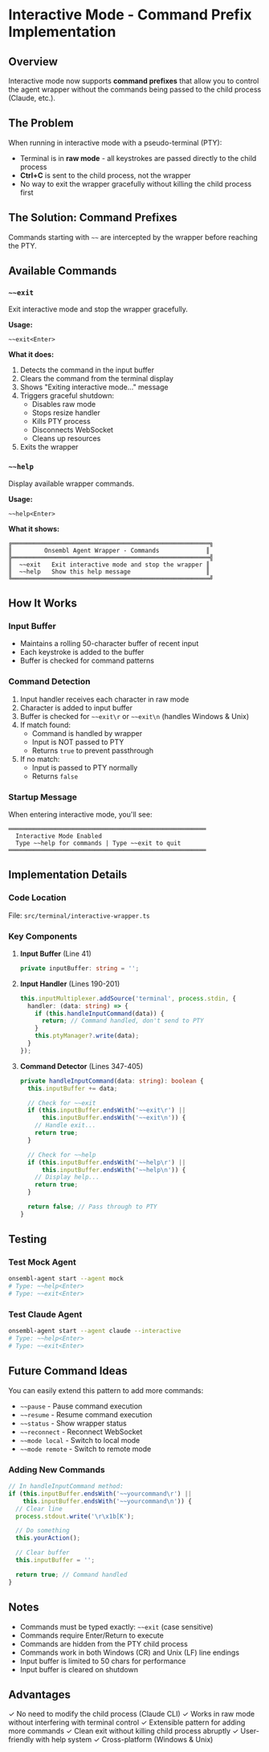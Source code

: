 # Interactive Mode - Command Prefix Implementation

## Overview
Interactive mode now supports **command prefixes** that allow you to control the agent wrapper without the commands being passed to the child process (Claude, etc.).

## The Problem
When running in interactive mode with a pseudo-terminal (PTY):
- Terminal is in **raw mode** - all keystrokes are passed directly to the child process
- **Ctrl+C** is sent to the child process, not the wrapper
- No way to exit the wrapper gracefully without killing the child process first

## The Solution: Command Prefixes
Commands starting with `~~` are intercepted by the wrapper before reaching the PTY.

## Available Commands

### `~~exit`
Exit interactive mode and stop the wrapper gracefully.

**Usage:**
```
~~exit<Enter>
```

**What it does:**
1. Detects the command in the input buffer
2. Clears the command from the terminal display
3. Shows "Exiting interactive mode..." message
4. Triggers graceful shutdown:
   - Disables raw mode
   - Stops resize handler
   - Kills PTY process
   - Disconnects WebSocket
   - Cleans up resources
5. Exits the wrapper

### `~~help`
Display available wrapper commands.

**Usage:**
```
~~help<Enter>
```

**What it shows:**
```
╔═══════════════════════════════════════════════════════╗
║         Onsembl Agent Wrapper - Commands             ║
╠═══════════════════════════════════════════════════════╣
║  ~~exit   Exit interactive mode and stop the wrapper ║
║  ~~help   Show this help message                     ║
╚═══════════════════════════════════════════════════════╝
```

## How It Works

### Input Buffer
- Maintains a rolling 50-character buffer of recent input
- Each keystroke is added to the buffer
- Buffer is checked for command patterns

### Command Detection
1. Input handler receives each character in raw mode
2. Character is added to input buffer
3. Buffer is checked for `~~exit\r` or `~~exit\n` (handles Windows & Unix)
4. If match found:
   - Command is handled by wrapper
   - Input is NOT passed to PTY
   - Returns `true` to prevent passthrough
5. If no match:
   - Input is passed to PTY normally
   - Returns `false`

### Startup Message
When entering interactive mode, you'll see:
```
═══════════════════════════════════════════════════════
  Interactive Mode Enabled
  Type ~~help for commands | Type ~~exit to quit
═══════════════════════════════════════════════════════
```

## Implementation Details

### Code Location
File: `src/terminal/interactive-wrapper.ts`

### Key Components

1. **Input Buffer** (Line 41)
   ```typescript
   private inputBuffer: string = '';
   ```

2. **Input Handler** (Lines 190-201)
   ```typescript
   this.inputMultiplexer.addSource('terminal', process.stdin, {
     handler: (data: string) => {
       if (this.handleInputCommand(data)) {
         return; // Command handled, don't send to PTY
       }
       this.ptyManager?.write(data);
     }
   });
   ```

3. **Command Detector** (Lines 347-405)
   ```typescript
   private handleInputCommand(data: string): boolean {
     this.inputBuffer += data;

     // Check for ~~exit
     if (this.inputBuffer.endsWith('~~exit\r') ||
         this.inputBuffer.endsWith('~~exit\n')) {
       // Handle exit...
       return true;
     }

     // Check for ~~help
     if (this.inputBuffer.endsWith('~~help\r') ||
         this.inputBuffer.endsWith('~~help\n')) {
       // Display help...
       return true;
     }

     return false; // Pass through to PTY
   }
   ```

## Testing

### Test Mock Agent
```bash
onsembl-agent start --agent mock
# Type: ~~help<Enter>
# Type: ~~exit<Enter>
```

### Test Claude Agent
```bash
onsembl-agent start --agent claude --interactive
# Type: ~~help<Enter>
# Type: ~~exit<Enter>
```

## Future Command Ideas

You can easily extend this pattern to add more commands:

- `~~pause` - Pause command execution
- `~~resume` - Resume command execution
- `~~status` - Show wrapper status
- `~~reconnect` - Reconnect WebSocket
- `~~mode local` - Switch to local mode
- `~~mode remote` - Switch to remote mode

### Adding New Commands

```typescript
// In handleInputCommand method:
if (this.inputBuffer.endsWith('~~yourcommand\r') ||
    this.inputBuffer.endsWith('~~yourcommand\n')) {
  // Clear line
  process.stdout.write('\r\x1b[K');

  // Do something
  this.yourAction();

  // Clear buffer
  this.inputBuffer = '';

  return true; // Command handled
}
```

## Notes

- Commands must be typed exactly: `~~exit` (case sensitive)
- Commands require Enter/Return to execute
- Commands are hidden from the PTY child process
- Commands work in both Windows (CR) and Unix (LF) line endings
- Input buffer is limited to 50 chars for performance
- Input buffer is cleared on shutdown

## Advantages

✓ No need to modify the child process (Claude CLI)
✓ Works in raw mode without interfering with terminal control
✓ Extensible pattern for adding more commands
✓ Clean exit without killing child process abruptly
✓ User-friendly with help system
✓ Cross-platform (Windows & Unix)
